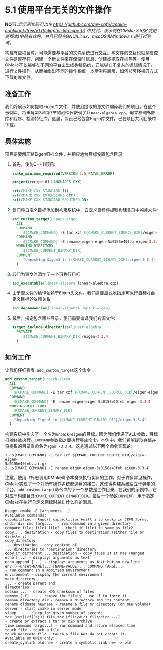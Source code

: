 # 5.1 使用平台无关的文件操作

**NOTE**:*此示例代码可以在 https://github.com/dev-cafe/cmake-cookbook/tree/v1.0/chapter-5/recipe-01 中找到。该示例在CMake 3.5版(或更高版本)中是有效的，并且已经在GNU/Linux、macOS和Windows上进行过测试。*

构建有些项目时，可能需要与平台的文件系统进行交互。与文件的交互也就是检查文件是否存在、创建一个新文件来存储临时信息、创建或提取存档等等。使用CMake不仅能够在不同的平台上生成构建系统，还能够在不复杂的逻辑情况下，进行文件操作，从而抽象出不同的操作系统。本示例将展示，如何以可移植的方式下载的库文件。

## 准备工作

我们将展示如何提取Eigen库文件，并使用提取的源文件编译我们的项目。在这个示例中，将重用第3章第7节的线性代数例子` linear-algebra.cpp `，用来检测外部库和程序、检测特征库。这里，假设已经包含Eigen库文件，已在项目共同目录中下载。

## 具体实施

项目需要解压缩Eigen归档文件，并相应地为目标设置包含目录:

1. 首先，使能C++11项目:

   ```cmake
   cmake_minimum_required(VERSION 3.5 FATAL_ERROR)
   
   project(recipe-01 LANGUAGES CXX)
   
   set(CMAKE_CXX_STANDARD 11)
   set(CMAKE_CXX_EXTENSIONS OFF)
   set(CMAKE_CXX_STANDARD_REQUIRED ON)
   ```

2. 我们将自定义目标添加到构建系统中。自定义目标将提取构建目录中的库文件:

   ```cmake
   add_custom_target(unpack-eigen
     ALL
     COMMAND
     	${CMAKE_COMMAND} -E tar xzf ${CMAKE_CURRENT_SOURCE_DIR}/eigen-eigen-5a0156e40feb.tar.gz
     COMMAND
     	${CMAKE_COMMAND} -E rename eigen-eigen-5a0156e40feb eigen-3.3.4
     WORKING_DIRECTORY
     	${CMAKE_CURRENT_BINARY_DIR}
     COMMENT
     	"Unpacking Eigen3 in ${CMAKE_CURRENT_BINARY_DIR}/eigen-3.3.4"
     )
   ```

3. 我们为源文件添加了一个可执行目标:

   ```cmake
   add_executable(linear-algebra linear-algebra.cpp)
   ```

4. 由于源文件的编译依赖于Eigen头文件，我们需要显式地指定可执行目标对自定义目标的依赖关系:

   ```cmake
   add_dependencies(linear-algebra unpack-eigen)
   ```

5. 最后，指定包含哪些目录，我们需要编译我们的源文件:

   ```cmake
   target_include_directories(linear-algebra
     PRIVATE
     	${CMAKE_CURRENT_BINARY_DIR}/eigen-3.3.4
     )
   ```

## 如何工作

让我们仔细看看`  add_custom_target `这个命令：

```cmake
add_custom_target(unpack-eigen
  ALL
  COMMAND
  	${CMAKE_COMMAND} -E tar xzf ${CMAKE_CURRENT_SOURCE_DIR}/eigen-eigen-5a0156e40feb.tar.gz
  COMMAND
  	${CMAKE_COMMAND} -E rename eigen-eigen-5a0156e40feb eigen-3.3.4
  WORKING_DIRECTORY
  	${CMAKE_CURRENT_BINARY_DIR}
  COMMENT
  	"Unpacking Eigen3 in ${CMAKE_CURRENT_BINARY_DIR}/eigen-3.3.4"
  )
```

构建系统中引入了一个名为`unpack-eigen`的目标。因为我们传递了ALL参数，目标将始终被执行。`COMMAND`参数指定要执行哪些命令。本例中，我们希望提取存档并将提取的目录重命名为`egan -3.3.4`。这是通过以下两个命令实现的:

```shell
1. ${CMAKE_COMMAND} -E tar xzf ${CMAKE_CURRENT_SOURCE_DIR}/eigen-eigen-
5a0156e40feb.tar.gz
2. ${CMAKE_COMMAND} -E rename eigen-eigen-5a0156e40feb eigen-3.3.4
```

注意，使用`-E`标志调用CMake命令本身来执行实际的工作。对于许多常见操作，CMake实现了一个对所有操作系统都通用的接口，这使得构建系统独立于特定的平台。`add_custom_target`命令中的下一个参数是工作目录，在我们的示例中，它对应于构建目录:`CMAKE_CURRENT_BINARY_DIR`。最后一个参数`COMMENT`，用于指定CMake在执行自定义目标时输出什么样的消息。

```shell
Usage: cmake -E [arguments...]
Available commands: 
capabilities - Report capabilities built into cmake in JSON format
chdir dir cmd [args...] - run command in a given directory
compare_files file1 file2 - check if file1 is same as file2
copy ... destination - copy files to destination (either file or directory)
copy_directory
... destination - copy content of
... directories to 'destination' directory
copy_if_different ... destination - copy files if it has changed
echo [...] - displays arguments as text
echo_append [...] - displays arguments as text but no new line
env [--unset=NAME]... [NAME=VALUE]... COMMAND [ARG]...
- run command in a modified environment
environment - display the current environment
make_directory
... - create parent and
directories
md5sum ... - create MD5 checksum of files
remove [-f] ... - remove the file(s), use -f to force it
remove_directory dir - remove a directory and its contents
rename oldname newname - rename a file or directory (on one volume)
server - start cmake in server mode
sleep ... - sleep for given number of seconds
tar [cxt][vf][zjJ] file.tar [file/dir1 file/dir2 ...] 
- create or extract a tar or zip archive
time command [args...] - run command and return elapsed time
touch file - touch a file.
touch_nocreate file - touch a file but do not create it.
Available on UNIX only:
create_symlink old new - create a symbolic link new -> old
```

